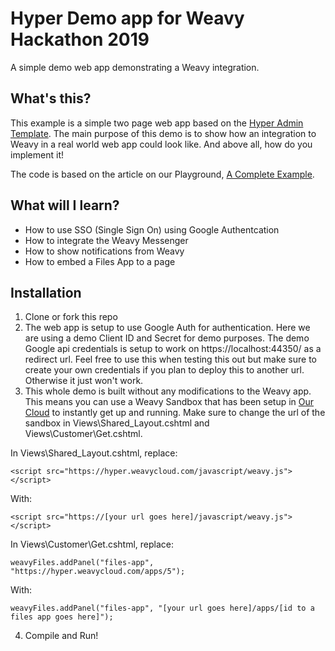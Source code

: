 # Hyper Demo app for Weavy Hackathon 2019

A simple demo web app demonstrating a Weavy integration.

## What's this?
This example is a simple two page web app based on the [Hyper Admin Template](https://themes.getbootstrap.com/product/hyper-responsive-admin-dashboard-template/). The main purpose of this demo is to show how an integration to Weavy in a real world web app could look like. And above all, how do you implement it! 

The code is based on the article on our Playground, [A Complete Example](https://docs.weavy.com/playground/project).

## What will I learn?

- How to use SSO (Single Sign On) using Google Authentcation
- How to integrate the Weavy Messenger
- How to show notifications from Weavy
- How to embed a Files App to a page

## Installation

1. Clone or fork this repo
2. The web app is setup to use Google Auth for authentication. Here we are using a demo Client ID and Secret for demo purposes. The demo Google api credentials is setup to work on https://localhost:44350/ as a redirect url. Feel free to use this when testing this out but make sure to create your own credentials if you plan to deploy this to another url. Otherwise it just won't work.
3. This whole demo is built without any modifications to the Weavy app. This means you can use a Weavy Sandbox that has been setup in [Our Cloud](https://docs.weavy.com/sandbox) to instantly get up and running. Make sure to change the url of the sandbox in Views\Shared\_Layout.cshtml and Views\Customer\Get.cshtml. 

In Views\Shared\_Layout.cshtml, replace:
```
<script src="https://hyper.weavycloud.com/javascript/weavy.js"></script>
```

With:
```
<script src="https://[your url goes here]/javascript/weavy.js"></script>
```

In Views\Customer\Get.cshtml, replace:
```
weavyFiles.addPanel("files-app", "https://hyper.weavycloud.com/apps/5");
```

With:
```
weavyFiles.addPanel("files-app", "[your url goes here]/apps/[id to a files app goes here]");
```

4. Compile and Run!